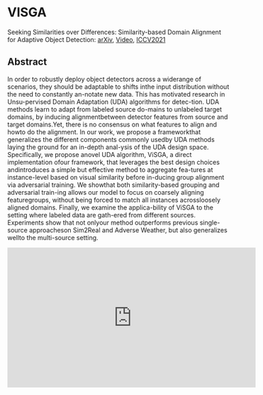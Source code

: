 # VISGA

Seeking Similarities over Differences: 
Similarity-based Domain Alignment for Adaptive Object Detection: [arXiv](https://arxiv.org/pdf/2110.01428.pdf), [Video](https://youtu.be/80nVoFubm3c), [ICCV2021](https://openaccess.thecvf.com/content/ICCV2021/papers/Rezaeianaran_Seeking_Similarities_Over_Differences_Similarity-Based_Domain_Alignment_for_Adaptive_Object_ICCV_2021_paper.pdf)

## Abstract

In order to robustly deploy object detectors across a widerange  of  scenarios,  they  should  be  adaptable  to  shifts  inthe  input  distribution  without  the  need  to  constantly  an-notate  new  data.   This  has  motivated  research  in  Unsu-pervised Domain Adaptation (UDA) algorithms for detec-tion.  UDA methods learn to adapt from labeled source do-mains to unlabeled target domains, by inducing alignmentbetween detector features from source and target domains.Yet, there is no consensus on what features to align and howto do the alignment.  In our work, we propose a frameworkthat  generalizes  the  different  components  commonly  usedby UDA methods laying the ground for an in-depth anal-ysis of the UDA design space.  Specifically,  we propose anovel UDA algorithm,  ViSGA, a direct implementation ofour framework, that leverages the best design choices andintroduces a simple but effective method to aggregate fea-tures at instance-level based on visual similarity before in-ducing group alignment via adversarial training.  We showthat both similarity-based grouping and adversarial train-ing allows our model to focus on coarsely aligning featuregroups, without being forced to match all instances acrossloosely aligned domains.  Finally, we examine the applica-bility of ViSGA to the setting where labeled data are gath-ered from different sources. Experiments show that not onlyour method outperforms previous single-source approacheson Sim2Real and Adverse Weather, but also generalizes wellto the multi-source setting.

<iframe width="560" height="315" src="https://www.youtube.com/embed/80nVoFubm3c" title="YouTube video player" frameborder="0" allow="accelerometer; autoplay; clipboard-write; encrypted-media; gyroscope; picture-in-picture" allowfullscreen></iframe>
